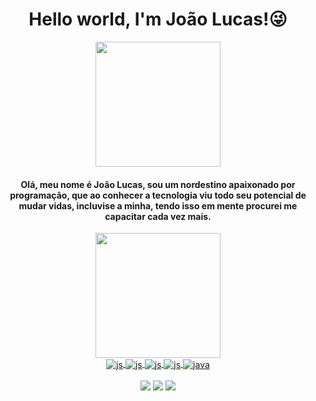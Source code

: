 <h1 align="center">Hello world, I'm João Lucas!😜</h1>
 <div  align="center" >
    <img height="200px" src="https://media.discordapp.net/attachments/992082604792750240/1150222801421209752/Front-end_developer.png?width=2064&height=520"/>
 </div>

<div align="center">

#### Olá, meu nome é João Lucas, sou um nordestino apaixonado por programação, que ao conhecer a tecnologia viu todo seu potencial de mudar vidas, incluvise a minha, tendo isso em mente procurei me capacitar cada vez mais.

<div/>
    
<div>
  <a href="https://github.com/Joaolucas398">
  <img height="200em" src="https://github-readme-stats.vercel.app/api/top-langs/?username=Joaolucas398&layout=compact&langs_count=10&theme=dark"/>
  
</div>
      
<div align="center">    
 <img align="center" alt="js" src="https://img.shields.io/badge/-javascript-black?style=for-the-badge&logo=javascript" />
 <img align="center" alt="js" src="https://img.shields.io/badge/React-20232A?style=for-the-badge&logo=react&logoColor=61DAFB" />
 <img align="center" alt="js" src="https://img.shields.io/badge/-node.js-lightgray?style=for-the-badge&logo=node.js" />
 <img align="center" alt="js" src="https://img.shields.io/badge/-mongodb-grey?style=for-the-badge&logo=mongodb" />
 <img align="center" alt="java" src="https://img.shields.io/badge/java-black?style=for-the-badge&logo=java" />

    
</div><br>

<div align="center">
<a href="https://www.instagram.com/lucasbreckgm" target="_blank"><img src="https://img.shields.io/badge/-Instagram-%23E4405F?style=for-the-badge&logo=instagram&logoColor=white" target="_blank"></a>
<a href = "mailto:joaolucadesouzapaz1@gmail.com"><img src="https://img.shields.io/badge/-Gmail-%23333?style=for-the-badge&logo=gmail&logoColor=white" target="_blank"></a>
<a href="https://www.linkedin.com/in/jlsouzapaz/" target="_blank"><img src="https://img.shields.io/badge/-LinkedIn-%230077B5?style=for-the-badge&logo=linkedin&logoColor=white" target="_blank"></a> 
 
</div>
